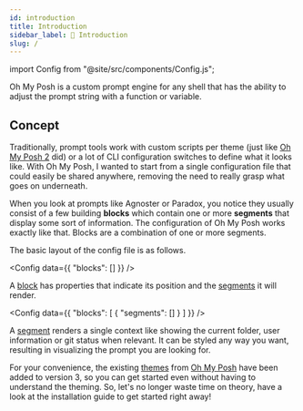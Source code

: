 ```yaml
---
id: introduction
title: Introduction
sidebar_label: 👋 Introduction
slug: /
---
```


import Config from "@site/src/components/Config.js";

Oh My Posh is a custom prompt engine for any shell that has the ability to adjust
the prompt string with a function or variable.

## Concept

Traditionally, prompt tools work with custom scripts per theme (just like [Oh My Posh 2][omp] did) or a lot
of CLI configuration switches to define what it looks like. With Oh My Posh, I wanted to start from a single
configuration file that could easily be shared anywhere, removing the need to really grasp what goes on underneath.

When you look at prompts like Agnoster or Paradox, you notice they usually consist of a few building
**blocks** which contain one or more **segments** that display some sort of information. The configuration of
Oh My Posh works exactly like that. Blocks are a combination of one or more segments.

The basic layout of the config file is as follows.

<Config
  data={{
"blocks": []
  }}
/>

A [block][block] has properties that indicate its position and the [segments][segment] it will render.

<Config
  data={{
    "blocks": [
        {
            "segments": []
        }
    ]
  }}
/>

A [segment][segment] renders a single context like showing the current folder, user information or git status
when relevant. It can be styled any way you want, resulting in visualizing the prompt you are looking for.

For your convenience, the existing [themes][themes] from [Oh My Posh][themes] have been added to version 3, so you
can get started even without having to understand the theming. So, let's no longer waste time on theory, have a look at the
installation guide to get started right away!

[omp]: https://github.com/JanDeDobbeleer/oh-my-posh2
[block]: /docs/configuration/block
[segment]: /docs/configuration/segment
[themes]: https://github.com/JanDeDobbeleer/oh-my-posh/tree/main/themes
